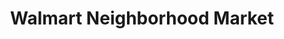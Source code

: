 ---
title: "Walmart Neighborhood Market"
url: /denham-springs/walmart-neighborhood-market/
shop: supermarket
---